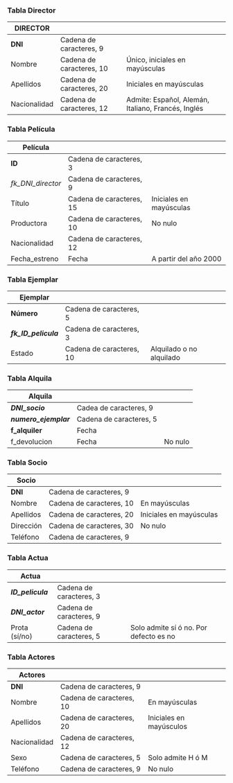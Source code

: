 <h3>Tabla Director</h3>

| DIRECTOR     |                          |                                                    |
|--------------|--------------------------|----------------------------------------------------|
| **DNI**          | Cadena de caracteres, 9  |                                                    |
| Nombre       | Cadena de caracteres, 10 | Único, iniciales en mayúsculas                     |
| Apellidos    | Cadena de caracteres, 20 | Iniciales en mayúsculas                            |
| Nacionalidad | Cadena de caracteres, 12 | Admite: Español, Alemán, Italiano, Francés, Inglés |

<h3>Tabla Película</h3>

| Película        |                          |                         |
|-----------------|--------------------------|-------------------------|
| **ID**              | Cadena de caracteres, 3  |                         |
| _fk_DNI_director_ | Cadena de caracteres, 9  |                         |
| Título          | Cadena de caracteres, 15 | Iniciales en mayúsculas |
| Productora      | Cadena de caracteres, 10 | No nulo                 |
| Nacionalidad    | Cadena de caracteres, 12 |                         |
| Fecha_estreno   | Fecha                    | A partir del año 2000   |

<h3>Tabla Ejemplar</h3>

| Ejemplar             |                          |                          |
|----------------------|--------------------------|--------------------------|
| **Número**           | Cadena de caracteres, 5  |                          |
| **_fk_ID_pelicula_** | Cadena de caracteres, 3  |                          |
| Estado               | Cadena de caracteres, 10 | Alquilado o no alquilado |

<h3>Tabla Alquila</h3>

| Alquila               |                         |         |
|-----------------------|-------------------------|---------|
| **_DNI_socio_**       | Cadea de caracteres, 9  |         |
| **_numero_ejemplar_** | Cadena de caracteres, 5 |         |
| **f_alquiler**        | Fecha                   |         |
| f_devolucion          | Fecha                   | No nulo |

<h3>Tabla Socio</h3>

| Socio     |                          |                         |
|-----------|--------------------------|-------------------------|
| **DNI**   | Cadena de caracteres, 9  |                         |
| Nombre    | Cadena de caracteres, 10 | En mayúsculas           |
| Apellidos | Cadena de caracteres, 20 | Iniciales en mayúsculas |
| Dirección | Cadena de caracteres, 30 | No nulo                 |
| Teléfono  | Cadena de caracteres, 9  |                         |

<h3>Tabla Actua</h3>

| Actua             |                         |                                        |
|-------------------|-------------------------|----------------------------------------|
| **_ID_pelicula_** | Cadena de caracteres, 3 |                                        |
| **_DNI_actor_**   | Cadena de caracteres, 9 |                                        |
| Prota (sí/no)     | Cadena de caracteres, 5 | Solo admite sí ó no. Por defecto es no |

<h3>Tabla Actores</h3>

| Actores      |                          |                         |
|--------------|--------------------------|-------------------------|
| **DNI**      | Cadena de caracteres, 9  |                         |
| Nombre       | Cadena de caracteres, 10 | En mayúsculas           |
| Apellidos    | Cadena de caracteres, 20 | Iniciales en mayúsculos |
| Nacionalidad | Cadena de caracteres, 12 |                         |
| Sexo         | Cadena de caracteres, 5  | Solo admite H ó M       |
| Teléfono     | Cadena de caracteres, 9  | No nulo                 |
